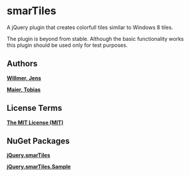 smarTiles
=========

A jQuery plugin that creates colorfull tiles similar to Windows 8 tiles.

The plugin is beyond from stable. Although the basic functionality works this plugin should be used only for test purposes.

Authors
-------
**[Willmer, Jens][1]**

**[Maier, Tobias][2]**

License Terms
--------
**[The MIT License (MIT)][5]**


NuGet Packages
--------
**[jQuery.smarTiles][4]**

**[jQuery.smarTiles.Sample][5]**


  [1]: https://nuget.org/packages/jQuery.smarTiles.Sample/
  [2]: https://nuget.org/packages/jQuery.smarTiles.Sample/
  [3]: http://opensource.org/licenses/MIT
  [4]: https://nuget.org/packages/jQuery.smarTiles/
  [5]: https://nuget.org/packages/jQuery.smarTiles.Sample/
